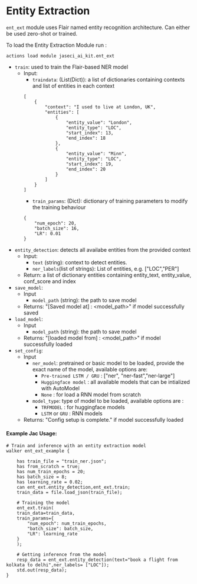 # Entity Extraction

`ent_ext` module uses Flair named entity recognition architecture. Can either be used zero-shot or trained.


To load the Entity Extraction Module run :

```
actions load module jaseci_ai_kit.ent_ext
```

* `train`: used to train the Flair-based NER model
    * Input:
        * `traindata`: (List(Dict)): a list of dictionaries containing contexts and list of entities in each context
        ```
        [
            {
                "context": "I used to live at London, UK",
                "entities": [
                    {
                        "entity_value": "London",
                        "entity_type": "LOC",
                        "start_index": 13,
                        "end_index": 18
                    },
                    {
                        "entity_value": "Minn",
                        "entity_type": "LOC",
                        "start_index": 19,
                        "end_index": 20
                    }
                ]
            }
        ]
        ```
        * `train_params`: (Dict): dictionary of training parameters to modify the training behaviour
        ```
        {
            "num_epoch": 20,
            "batch_size": 16,
            "LR": 0.01
        }
        ```
* `entity_detection`: detects all availabe entities from the provided context
    * Input:
        * `text` (string): context to detect entities.
        * `ner_labels`(list of strings): List of entities, e.g. ["LOC","PER"]
    * Return: a list of dictionary entities containing entity_text, entity_value, conf_score and index
* `save_model`:
    * Input
        * `model_path` (string): the path to save model
    * Returns: "[Saved model at] : <model_path>" if model successfully saved
* `load_model`:
    * Input
        * `model_path` (string): the path to save model
    * Returns: "[loaded model from] : <model_path>" if model successfully loaded
* `set_config`:
    * Input
        * `ner_model`: pretrained or basic model to be loaded, provide the exact name of the model, available options are:
            * `Pre-trained LSTM / GRU` : ["ner", "ner-fast","ner-large"]
            * `Huggingface model` : all available models that can be intialized with AutoModel
            * `None` : for load a RNN model from scratch
        * `model_type`: type of model to be loaded, available options are :
            * `TRFMODEL` : for huggingface models
            * `LSTM` or `GRU` : RNN models
    * Returns: "Config setup is complete." if model successfully loaded
#### Example Jac Usage:
```jac
# Train and inference with an entity extraction model
walker ent_ext_example {

    has train_file = "train_ner.json";
    has from_scratch = true;
    has num_train_epochs = 20;
    has batch_size = 8;
    has learning_rate = 0.02;
    can ent_ext.entity_detection,ent_ext.train;
    train_data = file.load_json(train_file);

    # Training the model
    ent_ext.train(
    train_data=train_data,
    train_params={
        "num_epoch": num_train_epochs,
        "batch_size": batch_size,
        "LR": learning_rate
    }
    );

    # Getting inference from the model
    resp_data = ent_ext.entity_detection(text="book a flight from kolkata to delhi",ner_labels= ["LOC"]);
    std.out(resp_data);
}
```
